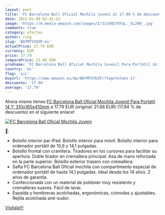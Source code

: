 ```yaml
---
layout: post
title: 'FC Barcelona Ball Oficial Mochila Juveni al 17.94 % de descuento'
date: 2021-01-09 02:41:23
image: 'https://m.media-amazon.com/images/I/31xhNS78TqL._SL200_.jpg'
comments: true
category: ofertas
author: ring
slug: 'B07MTVYDZP-es'
actualPrice: 17.79 EUR
currency: EUR
price: 17.79
comparePrice: 21.68 EUR
prodname: 'FC Barcelona Ball Oficial Mochila Juvenil Para Portátil 14 1"  310x160x410mm'
country: 'es'
flag: '🇪🇸'
buyurl: 'https://www.amazon.es/dp/B07MTVYDZP/?tag=tolees-21'
descuento: '17.94'
average: '17.79'
---
```


Ahora mismo tienes [FC Barcelona Ball Oficial Mochila Juvenil Para Portátil 14 1"  310x160x410mm](https://www.amazon.es/dp/B07MTVYDZP/?tag=tolees-21) a 17.79 EUR (original: 21.68 EUR) (17.94 %  de descuento) en el siguiente enlace!

[![FC Barcelona Ball Oficial Mochila Juveni](https://m.media-amazon.com/images/I/31xhNS78TqL._SL200_.jpg)](https://www.amazon.es/dp/B07MTVYDZP/?tag=tolees-21)

🔎:

- Bolsillo interior par iPad. Bolsillo interior para móvil. Bolsillo interior para ordenador portátil de 10,6 y 14,1 pulgadas.
- Bolsillo frontal con cramllera. Tiradores en los cursores para facilitar su apertura. Doble tirador en cremallera principal. Asa de mano reforzada en la parte superior. Bolsillo exterior trasero con cremallera.
- Safta FC Barcelona Ball Oficial mochila con compartimento especial de ordenador portátil de hasta 14,1 pulgadas. Ideal desde los 14 años. 2 años de garantía.
- Confeccionada con un material de poliéster muy resistente y cremalleras suaves. Fácil de lavar.
- Espalda y hombreras acolchadas, ergonómicas, cómodas y ajustables. Rejilla acolchada anti-sudor.

[Visítala!!!](https://www.amazon.es/dp/B07MTVYDZP/?tag=tolees-21)
